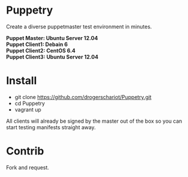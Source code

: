 Puppetry
=================

Create a diverse puppetmaster test environment in minutes.

<b>Puppet Master:   Ubuntu Server 12.04 <br />
Puppet Client1:	Debain 6            <br />
Puppet Client2:	CentOS 6.4          <br />
Puppet Client3:	Ubuntu Server 12.04 <br /></b>

Install
==================
- git clone https://github.com/drogerschariot/Puppetry.git
- cd Puppetry
- vagrant up

All clients will already be signed by the master out of the box so you can start testing manifests straight away.

Contrib
===================
Fork and request.
